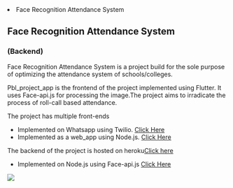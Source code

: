 

<div id="topbar">
  <li id="nametopbar">Face Recognition Attendance System</li>
</div>
<div id="content">
  <div id="intro">
    <h2>Face Recognition Attendance System</h2><h3>(Backend)</h3>
    <p>Face Recognition Attendance System is a project build for the sole purpose of optimizing the attendance system of schools/colleges.</p>
    <p>Pbl_project_app is the frontend of the project implemented using Flutter. It uses Face-api.js for processing the image.The project aims to irradicate the process of roll-call based attendance. </p>
    <p>The project has multiple front-ends</p>
    <ul>
      <li>Implemented on Whatsapp using Twilio. <a href="https://github.com/carol80/face_api_attendance_system">Click Here</a></li>
      <li>Implemented as a web_app using Node.js. <a href="https://github.com/carol80/face-api-ts">Click Here</a></li>
    </ul>
    <p>The backend of the project is hosted on heroku<a href="https://pbl-attendance.herokuapp.com/">Click here<a></p>
    <ul>
    <li>Implemented on Node.js using Face-api.js <a href="https://github.com/carol80/pbl_attendance.git">Click Here</a></li>
    </ul>
  </div>
  <div id="portfolio">
    <a href="https://codepen.io/scatterbrain29/pen/vZRmyX" target="_blank"><img src="https://www.hitechnectar.com/wp-content/uploads/2019/12/How-Deep-Learning-Works-in-Face-Recognition-1.jpg"></a>
  </div>
</div>
